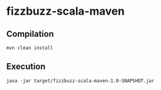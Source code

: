 # fizzbuzz-scala-maven

## Compilation
```
mvn clean install
```

## Execution
```
java -jar target/fizzbuzz-scala-maven-1.0-SNAPSHOT.jar
```
